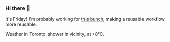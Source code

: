 ### Hi there :wave:

It's Friday! I'm probably working for [this bunch](https://github.com/kohofinancial), making a reusable workflow more reusable.

Weather in Toronto: shower in vicinity, at +8°C.
